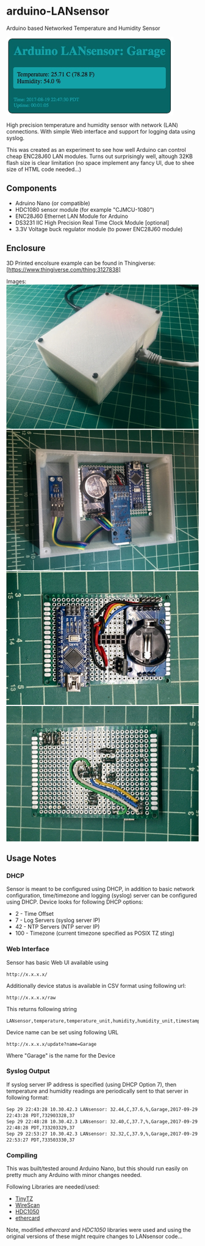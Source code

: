 # arduino-LANsensor
Arduino based Networked Temperature and Humidity Sensor 

![LANSensor UI](img/LANsensor-ui.jpg?raw=true "LANsensor UI")

High precision temperature and humidity sensor with network (LAN) connections. With simple Web interface
and support for logging data using syslog.

This was created as an experiment to see how well Arduino can control cheap ENC28J60 LAN modules. 
Turns out surprisingly well, altough 32KB flash size is clear limitation (no space implement any fancy UI,
due to shee size of HTML code needed...)


## Components
- Adruino Nano (or compatible)
- HDC1080 sensor module (for example "CJMCU-1080")
- ENC28J60 Ethernet LAN Module for Arduino
- DS3231 IIC High Precision Real Time Clock Module [optional]
- 3.3V Voltage buck regulator module (to power ENC28J60 module)

## Enclosure

3D Printed encolsure example can be found in Thingiverse: [https://www.thingiverse.com/thing:3127838]

Images:
![Finished Unit](img/LANsensor-case.jpg?raw=true)
![Case Open](img/LANsensor-case-open.jpg?raw=true)
![Board Top](img/LANsensor-board-top.jpg?raw=true)
![Board Bottom](img/LANsensor-board-bottom.jpg?raw=true)


## Usage Notes

### DHCP 
Sensor is meant to be configured using DHCP, in addition to basic network configuration, time/timezone and logging (syslog) server can be configured using DHCP. Device looks for following DHCP options:

* 2 - Time Offset
* 7 - Log Servers (syslog server IP)
* 42 - NTP Servers (NTP server IP)
* 100 - Timezone (current timezone specified as POSIX TZ sting)

### Web Interface

Sensor has basic Web UI available using

```
http://x.x.x.x/
```

Additionally device status is available in CSV format using following url:

```
http://x.x.x.x/raw
```

This returns following string

```
LANsensor,temperature,temperature_unit,humidity,humidity_unit,timestamp,uptime(ticks),devicebootcount
```

Device name can be set using following URL

```
http://x.x.x.x/update?name=Garage
```

Where "Garage" is the name for the Device

### Syslog Output

If syslog server IP address is specified (using DHCP Option 7), then temperature and humidity readings are periodically sent to that server in following format:

```
Sep 29 22:43:28 10.30.42.3 LANsensor: 32.44,C,37.6,%,Garage,2017-09-29 22:43:28 PDT,732903328,37
Sep 29 22:48:28 10.30.42.3 LANsensor: 32.40,C,37.7,%,Garage,2017-09-29 22:48:28 PDT,733203329,37
Sep 29 22:53:27 10.30.42.3 LANsensor: 32.32,C,37.9,%,Garage,2017-09-29 22:53:27 PDT,733503330,37
```


### Compiling

This was built/tested around Arduino Nano, but this should run easily on pretty much any Arduino with minor changes needed.

Following Libraries are needed/used:

* [TinyTZ](https://github.com/tjko/TinyTZ)
* [WireScan](https://github.com/tjko/WireScan)
* [HDC1050](https://github.com/tjko/HDC1050)
* [ethercard](https://github.com/tjko/ethercard)

Note, modified *ethercard* and *HDC1050* libraries were used and using the original versions of these might
require changes to LANsensor code...


